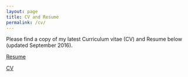 ```yaml
---
layout: page
title: CV and Resume
permalink: /cv/
---
```

Please find a copy of my latest Curriculum vitae (CV) and Resume below (updated September 2016). 

<a href="/images/Laura Kneale Resume.pdf" target="_blank">Resume 

<a href="/images/Laura_Kneale CV_September 2016.pdf" target="_blank">CV
